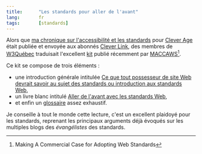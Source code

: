 ```yaml
--- 
title:      "Les standards pour aller de l'avant" 
lang:       fr 
tags:       [standards]
---
```


Alors que [ma chronique sur l'accessibilité et les standards](http://www.clever-age.com/veille/clever-link/usabilite-accessibilite-realite_274.html) pour [Clever Age](http://www.clever-age.com/) était publiée et envoyée aux abonnés [Clever Link](http://www.clever-age.com/veille/clever-link/15.html), des membres de [W3Québec](http://www.cybercodeur.net/w3qc/) traduisait l'excellent [kit](http://www.maccaws.org/kit/) publié récemment par [MACCAWS](http://www.maccaws.org/)[^c1].


[^c1]: Making A Commercial Case for Adopting Web Standards

Ce kit se compose de trois éléments :

- une introduction générale intitulée [Ce que tout possesseur de site Web devrait savoir au sujet des standards ou introduction aux standards Web](http://www.cybercodeur.net/w3qc/docs/maccaws/primer.php),
- un livre blanc intitulé [Aller de l'avant avec les standards Web](http://www.cybercodeur.net/w3qc/docs/maccaws/way_forward.php),
- et enfin un [glossaire](http://www.cybercodeur.net/w3qc/docs/maccaws/glossaire.php) assez exhaustif.

Je conseille à tout le monde cette lecture, c'est un excellent plaidoyé pour les standards, reprenant les principaux arguments déjà évoqués sur les multiples blogs des *évangélistes* des standards.
